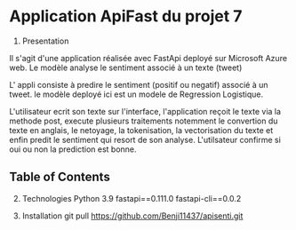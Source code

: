 # Application ApiFast du projet 7
1. Presentation 

Il s'agit d'une application réalisée avec FastApi 
deployé sur Microsoft Azure web.
Le modèle analyse le sentiment associé à un texte (tweet)

L' appli consiste à predire le sentiment (positif ou negatif) associé à un tweet.
le modèle deployé ici est un modele de Regression Logistique.

L'utilisateur ecrit son texte sur l'interface, l'application reçoit le texte via la methode post, 
execute plusieurs traitements notemment le convertion du texte en anglais, le netoyage, la tokenisation,
la vectorisation du texte et enfin predit le sentiment qui resort de son analyse.
L'utilsateur confirme si oui ou non la prediction est bonne.


## Table of Contents

2. Technologies
Python 3.9
fastapi==0.111.0
fastapi-cli==0.0.2

3. Installation
git pull https://github.com/Benji11437/apisenti.git 

